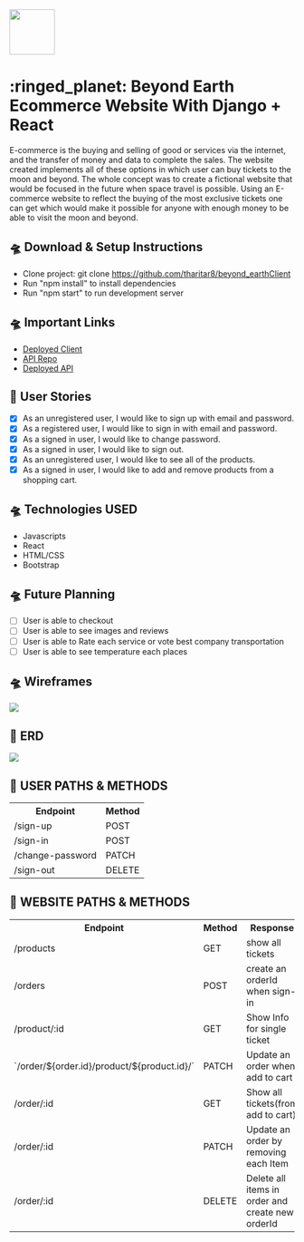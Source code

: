 <img src="https://i.imgur.com/T63cfTh.png" width="80" height="80" />
<h1> :ringed_planet:   Beyond Earth Ecommerce Website With Django + React</h1>

   E-commerce is the buying and selling of good or services via the internet, 
and the transfer of money and data to complete the sales. 
The website created implements all of these options in which user can buy tickets to the moon and beyond. 
The whole concept was to create a fictional website that would be focused in the future when space travel is possible. 
Using an E-commerce website to reflect the buying of the most exclusive tickets
one can get which would make it possible for anyone with enough money to be able to visit the moon and beyond. 

## :flying_saucer: Download & Setup Instructions
- Clone project: git clone https://github.com/tharitar8/beyond_earthClient
- Run "npm install" to install dependencies
- Run "npm start" to run development server

## :flying_saucer: Important Links
- <a href="https://tharitar8.github.io/beyond_earthClient/">Deployed Client </a>
- <a href="https://github.com/tharitar8/beyond_earthAPI">API Repo </a>
- <a href="https://earthpluto.herokuapp.com/"> Deployed API </a>

## :rocket: User Stories
- [x] As an unregistered user, I would like to sign up with email and password.
- [x] As a registered user, I would like to sign in with email and password.
- [x] As a signed in user, I would like to change password.
- [x] As a signed in user, I would like to sign out.
- [x] As an unregistered user, I would like to see all of the products.
- [x] As a signed in user, I would like to add and remove products from a shopping cart.

## :flying_saucer: Technologies USED
- Javascripts
- React
- HTML/CSS
- Bootstrap

## :flying_saucer: Future Planning
- [ ] User is able to checkout
- [ ] User is able to see images and reviews
- [ ] User is able to Rate each service or vote best company transportation
- [ ] User is able to see temperature each places

## :flying_saucer: Wireframes

<img src="https://i.imgur.com/EKZACOj.png" />

## :rocket: ERD

<img src="https://i.imgur.com/lSrYWeV.jpg" />

## :rocket: USER PATHS & METHODS
<table>
  <tr>
    <th>Endpoint</th>
    <th>Method</th>
  </tr>
  <tr>
    <td>/sign-up</td>
    <td>POST</td>
  </tr>
  <tr>
    <td>/sign-in</td>
    <td>POST</td>
  </tr>
  <tr>
    <td>/change-password</td>
    <td>PATCH</td>
  </tr>
  <tr>
    <td>/sign-out</td>
    <td>DELETE</td>
  </tr>
</table>

## :rocket: WEBSITE PATHS & METHODS
<table>
  <tr>
    <th>Endpoint</th>
    <th>Method</th>
    <th>Response</th>
  </tr>
  <tr>
    <td>/products</td>
    <td>GET</td>
    <td>show all tickets</td>
  </tr>
  <tr>
    <td>/orders</td>
    <td>POST</td>
    <td>create an orderId when sign-in</td>
  </tr>
  <tr>
    <td>/product/:id</td>
    <td>GET</td>
    <td>Show Info for single ticket</td>
  </tr>
  <tr>
    <td> `/order/${order.id}/product/${product.id}/`</td>
    <td>PATCH</td>
    <td>Update an order when add to cart</td>
  </tr>
  <tr>
    <td> /order/:id</td>
    <td>GET</td>
    <td>Show all tickets(from add to cart)</td>
  </tr>
   <tr>
    <td> /order/:id</td>
    <td>PATCH</td>
    <td>Update an order by removing each Item</td>
  </tr>
  <tr>
    <td> /order/:id</td>
    <td>DELETE</td>
    <td>Delete all items in order and create new orderId</td>
  </tr>
</table>



